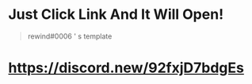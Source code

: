 # Just Click Link And It Will Open!
> rewind#0006 ' s template

# https://discord.new/92fxjD7bdgEs

